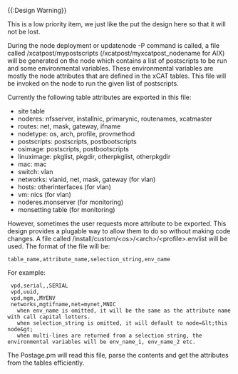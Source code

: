 {{:Design Warning}} 

This is a low priority item, we just like the put the design here so that it will not be lost. 

During the node deployment or updatenode -P command is called, a file called /xcatpost/mypostscripts (/xcatpost/myxcatpost_nodename for AIX) will be generated on the node which contains a list of postscripts to be run and some environmental variables. These environmental variables are mostly the node attributes that are defined in the xCAT tables. This file will be invoked on the node to run the given list of postscripts. 

Currently the following table attributes are exported in this file: 

  * site table 
  * noderes: nfsserver, installnic, primarynic, routenames, xcatmaster 
  * routes: net, mask, gateway, ifname 
  * nodetype: os, arch, profile, provmethod 
  * postscripts: postscripts, postbootscripts 
  * osimage: postscripts, postbootscripts 
  * linuximage: pkglist, pkgdir, otherpkglist, otherpkgdir 
  * mac: mac 
  * switch: vlan 
  * networks: vlanid, net, mask, gateway (for vlan) 
  * hosts: otherinterfaces (for vlan) 
  * vm: nics (for vlan) 
  * noderes.monserver (for monitoring) 
  * monsetting table (for monitoring) 

However, sometimes the user requests more attribute to be exported. This design provides a plugable way to allow them to do so without making code changes. A file called /install/custom/&lt;os&gt;/&lt;arch&gt;/&lt;profile&gt;.envlist will be used. The format of the file will be: 
    
    table_name,attribute_name,selection_string,env_name
    

For example: 
    
     vpd,serial,,SERIAL
     vpd,uuid,
     vpd,mgm,,MYENV   
     networks,mgtifname,net=mynet,MNIC
       when env_name is omitted, it will be the same as the attribute name with call capital letters.
       when selection_string is omitted, it will default to node=&lt;this node&gt;
       when multi-lines are returned from a selection string, the environmental variables will be env_name_1, env_name_2 etc.
    

The Postage.pm will read this file, parse the contents and get the attributes from the tables efficiently. 
